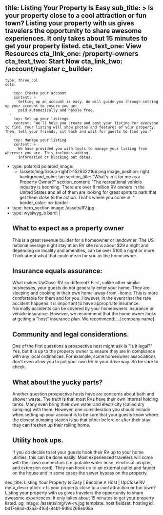 title: Listing Your Property Is Easy
sub_title: >
  Is your property close to a cool attraction or fun town? Listing your property with us gives
  travelers the opportunity to share awesome experiences. It only takes about 15 minutes to get your
  property listed.
cta_text_one: View Resources
cta_link_one: /property-owners
cta_text_two: Start Now
cta_link_two: /account/register
c_builder:
  - 
    type: three_col
    cols:
      - 
        top: Create your account
        content: >
          Setting up an account is easy. We will guide you through setting up your account to ensure you get
          paid automatically and hassle free.
      - 
        top: Set up your listings
        content: "We'll help you create and post your listing for everyone to find. Your listing will show photos and features of your property. Then, tell your friends, sit back and wait for guests to find you."
      - 
        top: Manage your listing
        content: >
          We have provided you with tools to manage your listing from wherever you are. This includes adding
          information or blocking out dates.
  - 
    type: polaroid
    polaroid_image:
      - /assets/img/Group-right2-1526322166.png
    image_position: right
    background_color: tan
    section_title: "What's in it for me as a Property Owner?"
    section_content: "The recreational vehicle industry is booming. There are over 8 million RV owners in the United States and all of them are looking for great spots to park that get them close to the action. That's where you come in. "
    border_color: no-border
  - 
    type: hero_section
    image: /assets/RV.jpg
  - 
    type: wysiwyg_b
    bard: |
      <h2>What to expect as a property owner</h2><p>This is a great revenue builder for a homeowner or landowner. The US national average night stay at an RV site runs about $29 a night and depending on locality and amenities, can be over $100 a night or more. Think about what that could mean for you as the home owner.<br></p><h2>Insurance equals assurance:</h2><p>What makes UpClose-RV so different? First, unlike other similar businesses, your guests do not generally enter your home. They are sleeping and cooking in their own home-away-from -home. This is more comfortable for them and for you. However, in the event that the rare accident happens it is important to have appropriate insurance. Normally accidents can be covered by your homeowners insurance or vehicle insurance. However, we recommend that the home owner looks at getting a "host" insurance plan. We recommend:....[company name]</p><h2>Community and legal considerations.</h2><p>One of the first questions a prospective host might ask is "is it legal?" Yes, but it is up to the property owner to ensure they are in compliance with any local ordinances. For example, some homeowner associations don't even allow you to put your own RV in your drive way. So be sure to check.</p><h2>What about the yucky parts?</h2><p>Another question prospective hosts have are concerns about bath and shower waste. The truth is that most RVs have their own internal holding tanks. Many even bring their own water and electricity (called dry camping) with them. However, one consideration you should include when setting up your account is to be sure that your guests know where the closest dumping station is so that either before or after their stay they can freshen up their rolling home.</p><h2>Utility hook ups.</h2><p>If you do decide to let your guests hook their RV up to your home utilities, this can be done easily. Most experienced travelers will come with their own connectors (i.e. potable water hose, electrical adapter, and extension cord). They can hook up to an external outlet and faucet on the house and in some cases the sewer bypass on the property.</p>
seo_title: Listing Your Property Is Easy | Become A Host | UpClose RV
meta_description: >
  Is your property close to a cool attraction or fun town? Listing your property with us gives
  travelers the opportunity to share awesome experiences. It only takes about 15 minutes to get your
  property listed.
og_image: /assets/img/vw-rv.jpg
template: host
fieldset: hosting
id: bd17e9ad-d3a3-4164-84bf-9d8d268eb08a
